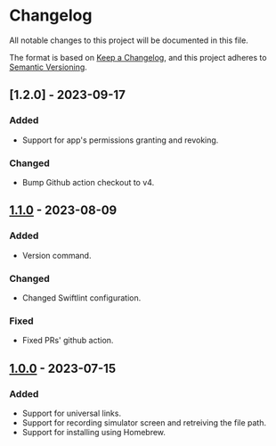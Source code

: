 # Changelog

All notable changes to this project will be documented in this file.

The format is based on [Keep a Changelog](https://keepachangelog.com/en/1.0.0/),
and this project adheres to [Semantic Versioning](https://semver.org/spec/v2.0.0.html).

## [1.2.0] - 2023-09-17
### Added
- Support for app's permissions granting and revoking.

### Changed
- Bump Github action checkout to v4.

## [1.1.0] - 2023-08-09
### Added
- Version command.

### Changed
- Changed Swiftlint configuration.

### Fixed
- Fixed PRs' github action.

## [1.0.0] - 2023-07-15
### Added
- Support for universal links.
- Support for recording simulator screen and retreiving the file path.
- Support for installing using Homebrew.

[Unreleased]: https://github.com/sschizas/HTTPsimctl/compare/1.1.0...HEAD
[1.1.0]: https://github.com/sschizas/HTTPsimctl/compare/1.0.0...1.1.0
[1.0.0]: https://github.com/sschizas/HTTPsimctl/releases/tag/1.0.0